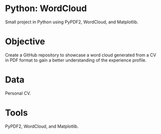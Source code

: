 # Python: WordCloud
Small project in Python using PyPDF2, WordCloud, and Matplotlib.

# Objective
Create a GitHub repository to showcase a word cloud generated from a CV in PDF format to gain a better understanding of the experience profile.

# Data
Personal CV. 

# Tools
PyPDF2, WordCloud, and Matplotlib.
